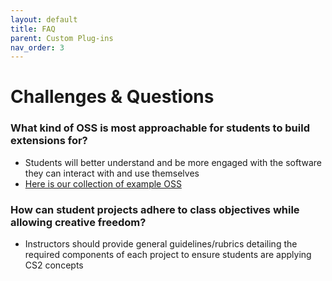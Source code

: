 ```yaml
---
layout: default
title: FAQ
parent: Custom Plug-ins
nav_order: 3
---
```


# Challenges & Questions

### What kind of OSS is most approachable for students to build extensions for?
* Students will better understand and be more engaged with the software they can interact with and use themselves
* [Here is our collection of example OSS](https://deternitydx.github.io/oss-cs-classroom/custom-plugins/resources.html)

### How can student projects adhere to class objectives while allowing creative freedom?
* Instructors should provide general guidelines/rubrics detailing the required components of each project to ensure students are applying CS2 concepts
